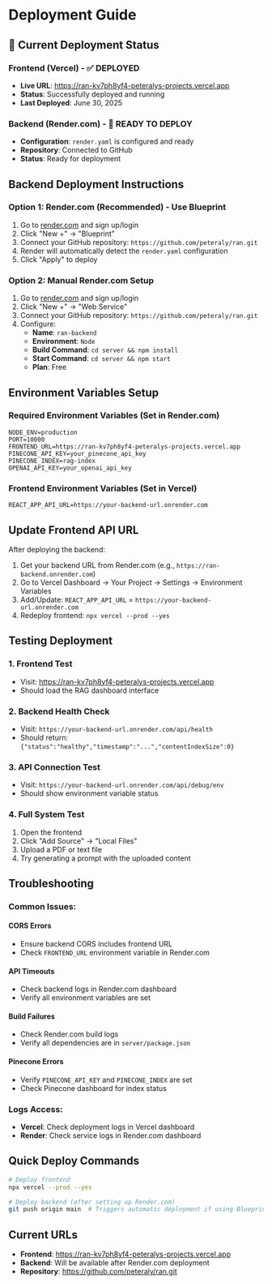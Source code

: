 # Deployment Guide

## 🚀 Current Deployment Status

### Frontend (Vercel) - ✅ DEPLOYED
- **Live URL**: https://ran-kv7ph8yf4-peteralys-projects.vercel.app
- **Status**: Successfully deployed and running
- **Last Deployed**: June 30, 2025

### Backend (Render.com) - 🔄 READY TO DEPLOY
- **Configuration**: `render.yaml` is configured and ready
- **Repository**: Connected to GitHub
- **Status**: Ready for deployment

## Backend Deployment Instructions

### Option 1: Render.com (Recommended) - Use Blueprint
1. Go to [render.com](https://render.com) and sign up/login
2. Click "New +" → "Blueprint"
3. Connect your GitHub repository: `https://github.com/peteraly/ran.git`
4. Render will automatically detect the `render.yaml` configuration
5. Click "Apply" to deploy

### Option 2: Manual Render.com Setup
1. Go to [render.com](https://render.com) and sign up/login
2. Click "New +" → "Web Service"
3. Connect your GitHub repository: `https://github.com/peteraly/ran.git`
4. Configure:
   - **Name**: `ran-backend`
   - **Environment**: `Node`
   - **Build Command**: `cd server && npm install`
   - **Start Command**: `cd server && npm start`
   - **Plan**: Free

## Environment Variables Setup

### Required Environment Variables (Set in Render.com)
```env
NODE_ENV=production
PORT=10000
FRONTEND_URL=https://ran-kv7ph8yf4-peteralys-projects.vercel.app
PINECONE_API_KEY=your_pinecone_api_key
PINECONE_INDEX=rag-index
OPENAI_API_KEY=your_openai_api_key
```

### Frontend Environment Variables (Set in Vercel)
```env
REACT_APP_API_URL=https://your-backend-url.onrender.com
```

## Update Frontend API URL

After deploying the backend:

1. Get your backend URL from Render.com (e.g., `https://ran-backend.onrender.com`)
2. Go to Vercel Dashboard → Your Project → Settings → Environment Variables
3. Add/Update: `REACT_APP_API_URL` = `https://your-backend-url.onrender.com`
4. Redeploy frontend: `npx vercel --prod --yes`

## Testing Deployment

### 1. Frontend Test
- Visit: https://ran-kv7ph8yf4-peteralys-projects.vercel.app
- Should load the RAG dashboard interface

### 2. Backend Health Check
- Visit: `https://your-backend-url.onrender.com/api/health`
- Should return: `{"status":"healthy","timestamp":"...","contentIndexSize":0}`

### 3. API Connection Test
- Visit: `https://your-backend-url.onrender.com/api/debug/env`
- Should show environment variable status

### 4. Full System Test
1. Open the frontend
2. Click "Add Source" → "Local Files"
3. Upload a PDF or text file
4. Try generating a prompt with the uploaded content

## Troubleshooting

### Common Issues:

#### CORS Errors
- Ensure backend CORS includes frontend URL
- Check `FRONTEND_URL` environment variable in Render.com

#### API Timeouts
- Check backend logs in Render.com dashboard
- Verify all environment variables are set

#### Build Failures
- Check Render.com build logs
- Verify all dependencies are in `server/package.json`

#### Pinecone Errors
- Verify `PINECONE_API_KEY` and `PINECONE_INDEX` are set
- Check Pinecone dashboard for index status

### Logs Access:
- **Vercel**: Check deployment logs in Vercel dashboard
- **Render**: Check service logs in Render.com dashboard

## Quick Deploy Commands

```bash
# Deploy frontend
npx vercel --prod --yes

# Deploy backend (after setting up Render.com)
git push origin main  # Triggers automatic deployment if using Blueprint
```

## Current URLs
- **Frontend**: https://ran-kv7ph8yf4-peteralys-projects.vercel.app
- **Backend**: Will be available after Render.com deployment
- **Repository**: https://github.com/peteraly/ran.git 